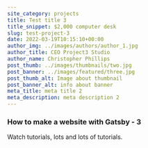 ```yaml
---
site_category: projects
title: Test title 3
title_snippet: $2,000 computer desk
slug: test-project-3
date: 2022-03-19T10:15:10+00:00
author_img: ../images/authors/author_1.jpg
author_title: CEO Project3 Studio
author_name: Christopher Phillips
post_thumb: ../images/thumbnails/two.jpg
post_banner: ../images/featured/three.jpg
post_thumb_alt: Image about thumbnail
post_banner_alt: info about banner
meta_title: meta title 2
meta_description: meta description 2
---
```


### How to make a website with Gatsby - 3

Watch tutorials, lots and lots of tutorials.
